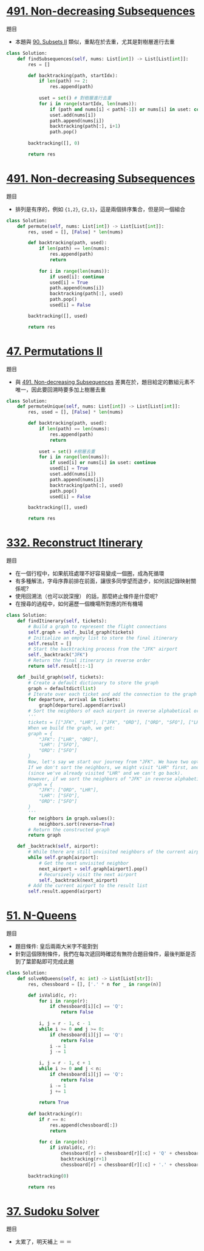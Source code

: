 # [491. Non-decreasing Subsequences](https://leetcode.com/problems/non-decreasing-subsequences/description/)
題目

- 本題與 [90. Subsets II](https://leetcode.com/problems/subsets-ii/description/) 類似，重點在於去重，尤其是對樹層進行去重
```python
class Solution:
    def findSubsequences(self, nums: List[int]) -> List[List[int]]:
        res = []

        def backtracking(path, startIdx):
            if len(path) >= 2:
                res.append(path)
            
            uset = set() # 對樹層進行去重
            for i in range(startIdx, len(nums)):
                if (path and nums[i] < path[-1]) or nums[i] in uset: continue
                uset.add(nums[i])
                path.append(nums[i])
                backtracking(path[:], i+1)
                path.pop()
        
        backtracking([], 0)

        return res
```

# [491. Non-decreasing Subsequences](https://leetcode.com/problems/non-decreasing-subsequences/description/)
題目

- 排列是有序的，例如 `{1,2}`, `{2,1}`，這是兩個排序集合，但是同一個組合
```python
class Solution:
    def permute(self, nums: List[int]) -> List[List[int]]:
        res, used = [], [False] * len(nums)

        def backtracking(path, used):
            if len(path) == len(nums):
                res.append(path)
                return
            
            for i in range(len(nums)):
                if used[i]: continue
                used[i] = True
                path.append(nums[i])
                backtracking(path[:], used)
                path.pop()
                used[i] = False

        backtracking([], used)

        return res
```

# [47. Permutations II](https://leetcode.com/problems/permutations-ii/description/)
題目

- 與 [491. Non-decreasing Subsequences](https://leetcode.com/problems/non-decreasing-subsequences/description/) 差異在於，題目給定的數組元素不唯一，因此要回溯時要多加上樹層去重
```python
class Solution:
    def permuteUnique(self, nums: List[int]) -> List[List[int]]:
        res, used = [], [False] * len(nums)

        def backtracking(path, used):
            if len(path) == len(nums):
                res.append(path)
                return
            
            uset = set() #樹層去重
            for i in range(len(nums)):
                if used[i] or nums[i] in uset: continue 
                used[i] = True
                uset.add(nums[i])
                path.append(nums[i])
                backtracking(path[:], used)
                path.pop()
                used[i] = False

        backtracking([], used)

        return res
```

# [332. Reconstruct Itinerary](https://leetcode.com/problems/reconstruct-itinerary/description/)
題目

- 在一個行程中，如果航班處理不好容易變成一個圈，成為死循環
- 有多種解法，字母序靠前排在前面，讓很多同學望而退步，如何該記錄映射關係呢?
- 使用回溯法（也可以說深搜） 的話，那麼終止條件是什麼呢?
- 在搜尋的過程中，如何遍歷一個機場所對應的所有機場
```python
class Solution:
    def findItinerary(self, tickets):
        # Build a graph to represent the flight connections
        self.graph = self._build_graph(tickets)
        # Initialize an empty list to store the final itinerary
        self.result = []
        # Start the backtracking process from the "JFK" airport
        self._backtrack("JFK")
        # Return the final itinerary in reverse order
        return self.result[::-1]

    def _build_graph(self, tickets):
        # Create a default dictionary to store the graph
        graph = defaultdict(list)
        # Iterate over each ticket and add the connection to the graph
        for departure, arrival in tickets:
            graph[departure].append(arrival)
        # Sort the neighbors of each airport in reverse alphabetical order to ensure backtrack do the correct order
        '''
        tickets = [["JFK", "LHR"], ["JFK", "ORD"], ["ORD", "SFO"], ["LHR", "SFO"]]
        When we build the graph, we get:
        graph = {
            "JFK": ["LHR", "ORD"],
            "LHR": ["SFO"],
            "ORD": ["SFO"]
        }
        Now, let's say we start our journey from "JFK". We have two options: "LHR" and "ORD". 
        If we don't sort the neighbors, we might visit "LHR" first, and then we'll be stuck because we can't visit "ORD" anymore 
        (since we've already visited "LHR" and we can't go back).
        However, if we sort the neighbors of "JFK" in reverse alphabetical order, we get:
        graph = {
            "JFK": ["ORD", "LHR"],
            "LHR": ["SFO"],
            "ORD": ["SFO"]
        }
        '''
        for neighbors in graph.values():
            neighbors.sort(reverse=True)
        # Return the constructed graph
        return graph

    def _backtrack(self, airport):
        # While there are still unvisited neighbors of the current airport
        while self.graph[airport]:
            # Get the next unvisited neighbor
            next_airport = self.graph[airport].pop()
            # Recursively visit the next airport
            self._backtrack(next_airport)
        # Add the current airport to the result list
        self.result.append(airport)
```

# [51. N-Queens](https://leetcode.com/problems/n-queens/description/)
題目

- 題目條件: 皇后兩兩大米字不能對到
- 針對這個限制條件，我們在每次遞回時確認有無符合題目條件，最後判斷是否到了葉節點即可完成此題
```python
class Solution:
    def solveNQueens(self, n: int) -> List[List[str]]:
        res, chessboard = [], ['.' * n for _ in range(n)] 

        def isValid(c, r):
            for i in range(r):
                if chessboard[i][c] == 'Q':
                    return False
            
            i, j = r - 1, c - 1
            while i >= 0 and j >= 0:
                if chessboard[i][j] == 'Q':
                    return False
                i -= 1
                j -= 1
            
            i, j = r - 1, c + 1
            while i >= 0 and j < n:
                if chessboard[i][j] == 'Q':
                    return False
                i -= 1
                j += 1
                
            return True
            
        def backtracking(r):
            if r == n:
                res.append(chessboard[:])
                return
            
            for c in range(n):
                if isValid(c, r):
                    chessboard[r] = chessboard[r][:c] + 'Q' + chessboard[r][c+1:]
                    backtracking(r+1)
                    chessboard[r] = chessboard[r][:c] + '.' + chessboard[r][c+1:]
        
        backtracking(0)

        return res
```

# [37. Sudoku Solver](https://leetcode.com/problems/sudoku-solver/description/)
題目

- 太累了，明天補上 ＝ ＝
```python
```